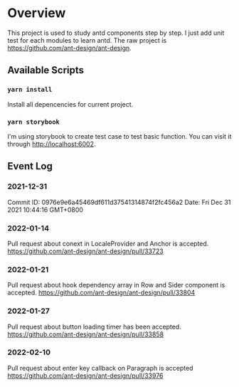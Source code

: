 # Overview
This project is used to study antd components step by step. I just add unit test for each modules to learn antd.
The raw project is https://github.com/ant-design/ant-design.


## Available Scripts

### `yarn install`

Install all depencencies for current project.

### `yarn storybook`

I'm using storybook to create test case to test basic function.
You can visit it through [http://localhost:6002](http://localhost:6002).

## Event Log

### 2021-12-31
Commit ID: 0976e9e6a45469df611d37541314874f2fc456a2
Date: Fri Dec 31 2021 10:44:16 GMT+0800

### 2022-01-14
Pull request about conext in LocaleProvider and Anchor is accepted.
https://github.com/ant-design/ant-design/pull/33723

### 2022-01-21
Pull request about hook dependency array in Row and Sider component is accepted.
https://github.com/ant-design/ant-design/pull/33804

### 2022-01-27
Pull request about button loading timer has been accepted.
https://github.com/ant-design/ant-design/pull/33858

### 2022-02-10
Pull request about enter key callback on Paragraph is accepted
https://github.com/ant-design/ant-design/pull/33976